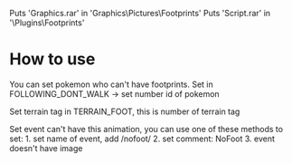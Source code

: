 Puts 'Graphics.rar' in 'Graphics\Pictures\Footprints'
Puts 'Script.rar' in '\Plugins\Footprints'

# How to use 
You can set pokemon who can't have footprints.
Set in FOLLOWING_DONT_WALK -> set number id of pokemon

Set terrain tag in TERRAIN_FOOT, this is number of terrain tag

Set event can't have this animation, you can use one of these methods to set:
	1. set name of event, add /nofoot/
	2. set comment: NoFoot
	3. event doesn't have image